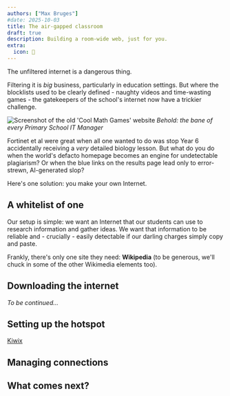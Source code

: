 ```yaml
---
authors: ["Max Bruges"]
#date: 2025-10-03
title: The air-gapped classroom
draft: true
description: Building a room-wide web, just for you.
extra:
  icon: 🔌
---
```


The unfiltered internet is a dangerous thing.

Filtering it is _*big*_ business, particularly in education settings. But where the blocklists used to be clearly defined - naughty videos and time-wasting games - the gatekeepers of the school's internet now have a trickier challenge.

![Screenshot of the old 'Cool Math Games' website](/images/cool-math-games.webp)
*Behold: the bane of every Primary School IT Manager*

Fortinet et al were great when all one wanted to do was stop Year 6 accidentally receiving a *very* detailed biology lesson. But what do you do when the world's defacto homepage becomes an engine for undetectable plagiarism? Or when the blue links on the results page lead only to error-strewn, AI-generated slop?

Here's one solution: you make your own Internet.

## A whitelist of one

Our setup is simple: we want an Internet that our students can use to research information and gather ideas. We want that information to be reliable and - crucially - easily detectable if our darling charges simply copy and paste.

Frankly, there's only one site they need: **Wikipedia** (to be generous, we'll chuck in some of the other Wikimedia elements too).

## Downloading the internet

*To be continued...*

## Setting up the hotspot

[Kiwix](https://kiwix.org/en/how-to-set-up-kiwix-hotspot/)

## Managing connections

## What comes next?
